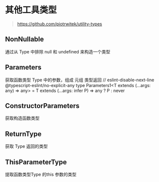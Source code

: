 # 其他工具类型
> https://github.com/piotrwitek/utility-types

## NonNullable<Type>
通过从 Type 中排除 null 和 undefined 来构造一个类型

##  Parameters<Type>
获取函数类型 Type 中的参数，组成 元组 类型返回
// eslint-disable-next-line @typescript-eslint/no-explicit-any
type Parameters1<T extends (...args: any) => any> = T extends (...args: infer P) =>  any ? P : never

## ConstructorParameters<Type>
获取构造函数类型

## ReturnType<Type>
获取 Type 返回的类型

## ThisParameterType<Type>
提取函数类型Type 的this 参数的类型

